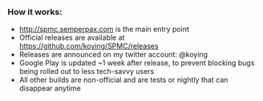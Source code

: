### How it works:

- http://spmc.semperpax.com is the main entry point
- Official releases are available at https://github.com/koying/SPMC/releases
- Releases are announced on my twitter account: @koying
- Google Play is updated ~1 week after release, to prevent blocking bugs being rolled out to less tech-savvy users
- All other builds are non-official and are tests or nightly that can disappear anytime